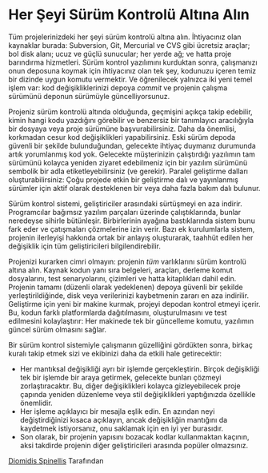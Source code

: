 # Her Şeyi Sürüm Kontrolü Altına Alın

Tüm projelerinizdeki her şeyi sürüm kontrolü altına alın. İhtiyacınız olan kaynaklar burada: Subversion, Git, Mercurial ve CVS gibi ücretsiz araçlar; bol disk alanı; ucuz ve güçlü sunucular; her yerde ağ; ve hatta proje barındırma hizmetleri. Sürüm kontrol yazılımını kurduktan sonra, çalışmanızı onun deposuna koymak için ihtiyacınız olan tek şey, kodunuzu içeren temiz bir dizinde uygun komutu vermektir. Ve öğrenilecek yalnızca iki yeni temel işlem var: kod değişikliklerinizi depoya *commit* ve projenin çalışma sürümünü deponun sürümüyle güncelliyorsunuz.

Projeniz sürüm kontrolü altında olduğunda, geçmişini açıkça takip edebilir, kimin hangi kodu yazdığını görebilir ve benzersiz bir tanımlayıcı aracılığıyla bir dosyaya veya proje sürümüne başvurabilirsiniz. Daha da önemlisi, korkmadan cesur kod değişiklikleri yapabilirsiniz. Eski sürüm depoda güvenli bir şekilde bulunduğundan, gelecekte ihtiyaç duymanız durumunda artık yorumlanmış kod yok. Gelecekte müşterinizin çalıştırdığı yazılımın tam sürümünü kolayca yeniden ziyaret edebilmeniz için bir yazılım sürümünü sembolik bir adla etiketleyebilirsiniz (ve gerekir). Paralel geliştirme dalları oluşturabilirsiniz: Çoğu projede etkin bir geliştirme dalı ve yayınlanmış sürümler için aktif olarak desteklenen bir veya daha fazla bakım dalı bulunur.

Sürüm kontrol sistemi, geliştiriciler arasındaki sürtüşmeyi en aza indirir. Programcılar bağımsız yazılım parçaları üzerinde çalıştıklarında, bunlar neredeyse sihirle bütünleşir. Birbirlerinin ayağına bastıklarında sistem bunu fark eder ve çatışmaları çözmelerine izin verir. Bazı ek kurulumlarla sistem, projenin ilerleyişi hakkında ortak bir anlayış oluşturarak, taahhüt edilen her değişiklik için tüm geliştiricileri bilgilendirebilir.

Projenizi kurarken cimri olmayın: projenin *tüm* varlıklarını sürüm kontrolü altına alın. Kaynak kodun yanı sıra belgeleri, araçları, derleme komut dosyalarını, test senaryolarını, çizimleri ve hatta kitaplıkları dahil edin. Projenin tamamı (düzenli olarak yedeklenen) depoya güvenli bir şekilde yerleştirildiğinde, disk veya verilerinizi kaybetmenin zararı en aza indirilir. Geliştirme için yeni bir makine kurmak, projeyi depodan kontrol etmeyi içerir. Bu, kodun farklı platformlarda dağıtılmasını, oluşturulmasını ve test edilmesini kolaylaştırır: Her makinede tek bir güncelleme komutu, yazılımın güncel sürüm olmasını sağlar.

Bir sürüm kontrol sistemiyle çalışmanın güzelliğini gördükten sonra, birkaç kuralı takip etmek sizi ve ekibinizi daha da etkili hale getirecektir:

- Her mantıksal değişikliği ayrı bir işlemde gerçekleştirin. Birçok değişikliği tek bir işlemde bir araya getirmek, gelecekte bunları çözmeyi zorlaştıracaktır. Bu, diğer değişiklikleri kolayca gizleyebilecek proje çapında yeniden düzenleme veya stil değişiklikleri yaptığınızda özellikle önemlidir.
- Her işleme açıklayıcı bir mesajla eşlik edin. En azından neyi değiştirdiğinizi kısaca açıklayın, ancak değişikliğin mantığını da kaydetmek istiyorsanız, onu saklamak için en iyi yer burasıdır.
- Son olarak, bir projenin yapısını bozacak kodlar kullanmaktan kaçının, aksi takdirde projenin diğer geliştiricileri arasında popüler olmazsınız.

[Diomidis Spinellis](http://programmer.97things.oreilly.com/wiki/index.php/Diomidis_Spinellis) Tarafından